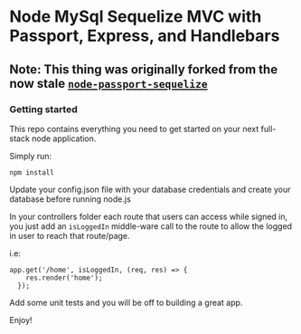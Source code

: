 # Node MySql Sequelize MVC with Passport, Express, and Handlebars

## Note: This thing was originally forked from the now stale [`node-passport-sequelize`](https://github.com/jaymascarenas/node-passport-sequelize)

### Getting started

This repo contains everything you need to get started on your next full-stack node application.

Simply run:

```npm install```

Update your config.json file with your database credentials and create your database before running node.js

In your controllers folder each route that users can access while signed in, you just add an ```isLoggedIn``` middle-ware call to the route to allow the logged in user to reach that route/page.

i.e:

```
app.get('/home', isLoggedIn, (req, res) => {
    res.render('home');
  });
```

Add some unit tests and you will be off to building a great app.

Enjoy!
